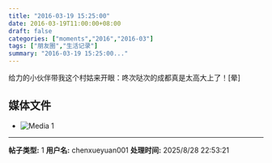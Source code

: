 ```yaml
---
title: "2016-03-19 15:25:00"
date: 2016-03-19T11:00:00+08:00
draft: false
categories: ["moments","2016","2016-03"]
tags: ["朋友圈","生活记录"]
summary: "2016-03-19 15:25:00..."
---
```


给力的小伙伴带我这个村姑来开眼：咚次哒次的成都真是太高大上了！[晕]

## 媒体文件

- ![Media 1](/Moments/photos/2016-03-19/201603191525000.jpg)

---

**帖子类型:** 1
**用户名:** chenxueyuan001
**处理时间:** 2025/8/28 22:53:21